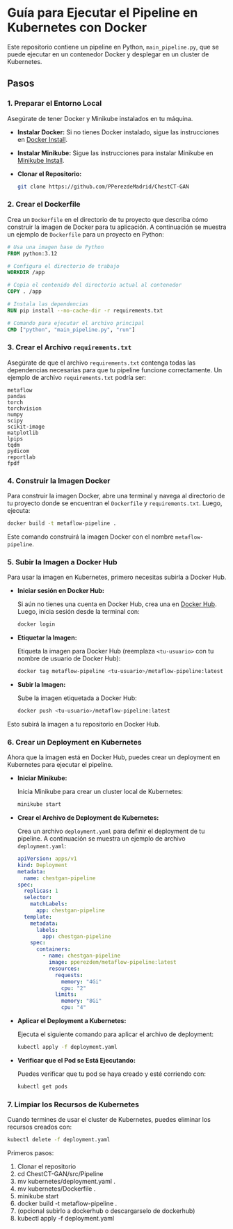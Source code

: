 # Guía para Ejecutar el Pipeline en Kubernetes con Docker

Este repositorio contiene un pipeline en Python, `main_pipeline.py`, que se puede ejecutar en un contenedor Docker y desplegar en un cluster de Kubernetes.

## Pasos

### 1. Preparar el Entorno Local
Asegúrate de tener Docker y Minikube instalados en tu máquina.

- **Instalar Docker:**
  Si no tienes Docker instalado, sigue las instrucciones en [Docker Install](https://docs.docker.com/get-docker/).

- **Instalar Minikube:**
  Sigue las instrucciones para instalar Minikube en [Minikube Install](https://minikube.sigs.k8s.io/docs/).

- **Clonar el Repositorio:**
  ```bash
  git clone https://github.com/PPerezdeMadrid/ChestCT-GAN
  ```

### 2. Crear el Dockerfile

Crea un `Dockerfile` en el directorio de tu proyecto que describa cómo construir la imagen de Docker para tu aplicación. A continuación se muestra un ejemplo de `Dockerfile` para un proyecto en Python:

```Dockerfile
# Usa una imagen base de Python
FROM python:3.12

# Configura el directorio de trabajo
WORKDIR /app

# Copia el contenido del directorio actual al contenedor
COPY . /app

# Instala las dependencias
RUN pip install --no-cache-dir -r requirements.txt

# Comando para ejecutar el archivo principal
CMD ["python", "main_pipeline.py", "run"]
```

### 3. Crear el Archivo `requirements.txt`

Asegúrate de que el archivo `requirements.txt` contenga todas las dependencias necesarias para que tu pipeline funcione correctamente. Un ejemplo de archivo `requirements.txt` podría ser:

```
metaflow
pandas
torch
torchvision
numpy
scipy
scikit-image
matplotlib
lpips
tqdm
pydicom
reportlab
fpdf
```

### 4. Construir la Imagen Docker

Para construir la imagen Docker, abre una terminal y navega al directorio de tu proyecto donde se encuentran el `Dockerfile` y `requirements.txt`. Luego, ejecuta:

```bash
docker build -t metaflow-pipeline .
```

Este comando construirá la imagen Docker con el nombre `metaflow-pipeline`.

### 5. Subir la Imagen a Docker Hub

Para usar la imagen en Kubernetes, primero necesitas subirla a Docker Hub.

- **Iniciar sesión en Docker Hub:**
  
  Si aún no tienes una cuenta en Docker Hub, crea una en [Docker Hub](https://hub.docker.com/). Luego, inicia sesión desde la terminal con:

  ```bash
  docker login
  ```

- **Etiquetar la Imagen:**

  Etiqueta la imagen para Docker Hub (reemplaza `<tu-usuario>` con tu nombre de usuario de Docker Hub):

  ```bash
  docker tag metaflow-pipeline <tu-usuario>/metaflow-pipeline:latest
  ```

- **Subir la Imagen:**

  Sube la imagen etiquetada a Docker Hub:

  ```bash
  docker push <tu-usuario>/metaflow-pipeline:latest
  ```

Esto subirá la imagen a tu repositorio en Docker Hub.

### 6. Crear un Deployment en Kubernetes

Ahora que la imagen está en Docker Hub, puedes crear un deployment en Kubernetes para ejecutar el pipeline.

- **Iniciar Minikube:**
  
  Inicia Minikube para crear un cluster local de Kubernetes:

  ```bash
  minikube start
  ```

- **Crear el Archivo de Deployment de Kubernetes:**

  Crea un archivo `deployment.yaml` para definir el deployment de tu pipeline. A continuación se muestra un ejemplo de archivo `deployment.yaml`:

  ```yaml
  apiVersion: apps/v1
  kind: Deployment
  metadata:
    name: chestgan-pipeline
  spec:
    replicas: 1
    selector:
      matchLabels:
        app: chestgan-pipeline
    template:
      metadata:
        labels:
          app: chestgan-pipeline
      spec:
        containers:
          - name: chestgan-pipeline
            image: pperezdem/metaflow-pipeline:latest
            resources:
              requests:
                memory: "4Gi"
                cpu: "2"
              limits:
                memory: "8Gi"
                cpu: "4"
  ```

- **Aplicar el Deployment a Kubernetes:**

  Ejecuta el siguiente comando para aplicar el archivo de deployment:

  ```bash
  kubectl apply -f deployment.yaml
  ```

- **Verificar que el Pod se Está Ejecutando:**

  Puedes verificar que tu pod se haya creado y esté corriendo con:

  ```bash
  kubectl get pods
  ```

### 7. Limpiar los Recursos de Kubernetes

Cuando termines de usar el cluster de Kubernetes, puedes eliminar los recursos creados con:

```bash
kubectl delete -f deployment.yaml
```





Primeros pasos: 
1. Clonar el repositorio
2. cd ChestCT-GAN/src/Pipeline
3. mv kubernetes/deployment.yaml . 
4. mv kubernetes/Dockerfile .
5. minikube start 
6. docker build -t metaflow-pipeline .
7. (opcional subirlo a dockerhub o descargarselo de dockerhub)
8. kubectl apply -f deployment.yaml